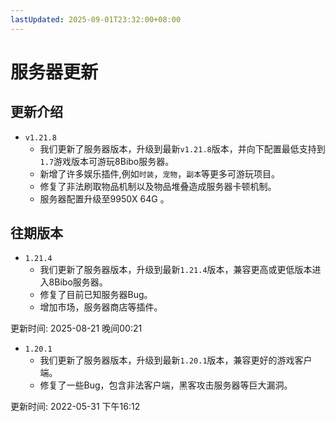 ```yaml
---
lastUpdated: 2025-09-01T23:32:00+08:00
---
```

# 服务器更新

## 更新介绍

* `v1.21.8`
  - 我们更新了服务器版本，升级到最新`v1.21.8`版本，并向下配置最低支持到`1.7`游戏版本可游玩8Bibo服务器。
  - 新增了许多娱乐插件,例如`时装`，`宠物`，`副本`等更多可游玩项目。
  - 修复了非法刷取物品机制以及物品堆叠造成服务器卡顿机制。
  - 服务器配置升级至9950X 64G 。

## 往期版本

* `1.21.4`
  - 我们更新了服务器版本，升级到最新`1.21.4`版本，兼容更高或更低版本进入8Bibo服务器。
  - 修复了目前已知服务器Bug。
  - 增加市场，服务器商店等插件。

更新时间: 2025-08-21 晚间00:21

* `1.20.1`
  - 我们更新了服务器版本，升级到最新`1.20.1`版本，兼容更好的游戏客户端。
  - 修复了一些Bug，包含非法客户端，黑客攻击服务器等巨大漏洞。

更新时间: 2022-05-31 下午16:12